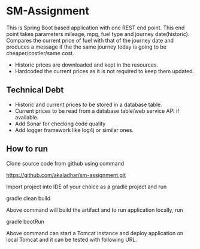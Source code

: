 # SM-Assignment
This is Spring Boot based application with one REST end point. This end point takes parameters
mileage, mpg, fuel type and journey date(historic). Compares the current price of fuel with that of the journey date and produces a message if the the same journey today is going to be cheaper/costler/same cost.

 - Historic prices are downloaded and kept in the resources.
 - Hardcoded the current prices as it is not required to keep them updated.

## Technical Debt
- Historic and current prices to be stored in a database table.
- Current prices to be read from a database table/web service API if available.
- Add Sonar for checking code quality
- Add logger framework like log4j or similar ones.

## How to run

Clone source code from github using command

https://github.com/akaladhar/sm-assignment.git

Import project into IDE of your choice as a gradle project and run

gradle clean build

Above command will build the artifact and to run application locally, run

gradle bootRun

Above command can start a Tomcat instance and deploy application on local Tomcat and it can be tested with following URL.
